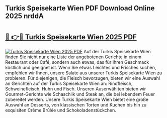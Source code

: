 ## Turkis Speisekarte Wien PDF Download Online 2025 nrddA

# <h2><a href="http://gc7t89b.nevu.top/?p=Turkis+Speisekarte+Wien">🔗 👉🔴 Turkis Speisekarte Wien 2025 PDF</a></h2>

[![Turkis Speisekarte Wien 2025 PDF](https://i.imgur.com/dBaPXMq.png)](http://gc7t89b.nevu.top/?p=Turkis+Speisekarte+Wien)
Auf der Turkis Speisekarte Wien finden Sie nicht nur eine Liste der angebotenen Gerichte in einem Restaurant oder Café, sondern auch etwas, das für Ihren Geschmack köstlich und geeignet ist. Wenn Sie etwas Leichtes und Frisches suchen, empfehlen wir Ihnen, unsere Salate aus unserer Turkis Speisekarte Wien zu probieren. Für diejenigen, die Fleisch bevorzugen, bieten wir eine Auswahl an Gerichten auf der Turkis Speisekarte Wien an: Rindfleisch, Schweinefleisch, Huhn und Fisch. Unseren Auserwählten bieten wir Gourmet-Gerichte wie Schaschlik und Steak an, die bei lebendem Feuer zubereitet werden. Unsere Turkis Speisekarte Wien bietet eine große Auswahl an Desserts, von klassischen Torten und Kuchen bis hin zu exquisiten Crème Brûlée und Schokoladenstückchen.
